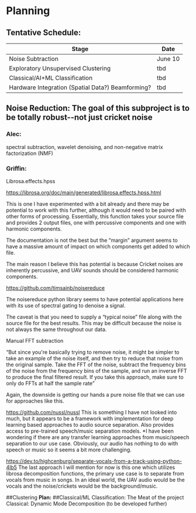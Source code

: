 # Planning
## Tentative Schedule:
|Stage|Date |
|-----|-----|
| Noise Subtraction | June 10|
| Exploratory Unsupervised Clustering | tbd |
| Classical/AI+ML Classification | tbd |
| Hardware Integration (Spatial Data?) Beamforming? | tbd |

## Noise Reduction: The goal of this subproject is to be totally robust--not just cricket noise

### Alec:
spectral subtraction, wavelet denoising, and non-negative matrix factorization (NMF) 

### Griffin:

Librosa.effects.hpss

https://librosa.org/doc/main/generated/librosa.effects.hpss.html

This is one I have experimented with a bit already and there may be potential to work with this further, although it would need to be paired with other forms of processing. Essentially, this function takes your source file and provides 2 output files, one with percussive components and one with harmonic components.

The documentation is not the best but the “margin” argument seems to have a massive amount of impact on which components get added to which file.

The main reason I believe this has potential is because Cricket noises are inherently percussive, and UAV sounds should be considered harmonic components.

https://github.com/timsainb/noisereduce

The noisereduce python library seems to have potential applications here with its use of spectral gating to denoise a signal.

The caveat is that you need to supply a “typical noise” file along with the source file for the best results. This may be difficult because the noise is not always the same throughout our data.

Manual FFT subtraction

“But since you're basically trying to remove noise, it might be simpler to take an example of the noise itself, and then try to reduce that noise from the original sample. Take the FFT of the noise, subtract the frequency bins of the noise from the frequency bins of the sample, and run an inverse FFT to produce the final filtered result. If you take this approach, make sure to only do FFTs at half the sample rate”

Again, the downside is getting our hands a pure noise file that we can use for approaches like this.

https://github.com/nussl/nussl
This is something I have not looked into much, but it appears to be a framework with implementation for deep learning based approaches to audio source separation. Also provides access to pre-trained speech/music separation models. *I have been wondering if there are any transfer learning approaches from music/speech separation to our use case. Obviously, our audio has nothing to do with speech or music so
it seems a bit more challenging.

https://dev.to/highcenburg/separate-vocals-from-a-track-using-python-4lb5
The last approach I will mention for now is this one which utilizes librosa decomposition functions, the primary use case is to separate from vocals from music in songs. In an ideal world, the UAV audio would be the vocals and the noise/crickets would be the background/music.

##Clustering
**Plan:**
##Classical/ML Classification: The Meat of the project
Classical: Dynamic Mode Decomposition (to be developed further)
